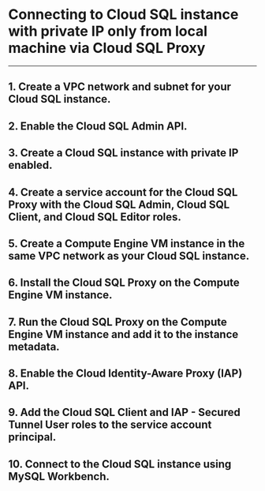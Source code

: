 # Connecting to Cloud SQL instance with private IP only from local machine via Cloud SQL Proxy
---
## 1. Create a VPC network and subnet for your Cloud SQL instance.
## 2. Enable the Cloud SQL Admin API.
## 3. Create a Cloud SQL instance with private IP enabled.
## 4. Create a service account for the Cloud SQL Proxy with the Cloud SQL Admin, Cloud SQL Client, and Cloud SQL Editor roles.
## 5. Create a Compute Engine VM instance in the same VPC network as your Cloud SQL instance.
## 6. Install the Cloud SQL Proxy on the Compute Engine VM instance.
## 7. Run the Cloud SQL Proxy on the Compute Engine VM instance and add it to the instance metadata.
## 8. Enable the Cloud Identity-Aware Proxy (IAP) API.
## 9. Add the Cloud SQL Client and IAP - Secured Tunnel User roles to the service account principal.
## 10. Connect to the Cloud SQL instance using MySQL Workbench.
